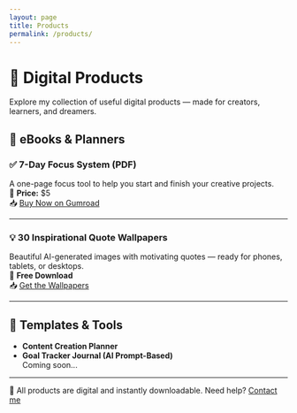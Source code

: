 ```yaml
---
layout: page
title: Products
permalink: /products/
---
```


# 🛒 Digital Products

Explore my collection of useful digital products — made for creators, learners, and dreamers.

## 📘 eBooks & Planners

### ✅ 7-Day Focus System (PDF)
A one-page focus tool to help you start and finish your creative projects.  
💸 **Price:** $5  
📥 [Buy Now on Gumroad](https://yourlink.com)

---

### 💡 30 Inspirational Quote Wallpapers
Beautiful AI-generated images with motivating quotes — ready for phones, tablets, or desktops.  
🎁 **Free Download**  
📥 [Get the Wallpapers](https://yourlink.com)

---

## 🧠 Templates & Tools
- **Content Creation Planner**
- **Goal Tracker Journal (AI Prompt-Based)**  
Coming soon...

---

📌 All products are digital and instantly downloadable. Need help? [Contact me](/request/)
